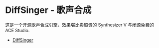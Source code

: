 # DiffSinger - 歌声合成

这是一个开源歌声合成引擎，效果堪比卖超贵的 Synthesizer V 与闭源免费的 ACE Studio.

- [DiffSinger](https://github.com/MoonInTheRiver/DiffSinger)
